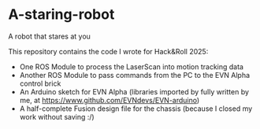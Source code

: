 # A-staring-robot
A robot that stares at you

This repository contains the code I wrote for Hack&Roll 2025:

* One ROS Module to process the LaserScan into motion tracking data
* Another ROS Module to pass commands from the PC to the EVN Alpha control brick
* An Arduino sketch for EVN Alpha (libraries imported by fully written by me, at https://www.github.com/EVNdevs/EVN-arduino)
* A half-complete Fusion design file for the chassis (because I closed my work without saving :/)

